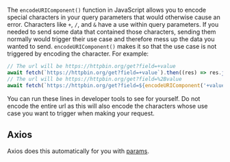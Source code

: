 The `encodeURIComponent()` function in JavaScript allows you to encode special characters in your query parameters that would otherwise cause an error.
Characters like `+`, `/`, and `&` have a use within query parameters.
If you needed to send some data that contained those characters, sending them normally would trigger their use case and therefore mess up the data you wanted to send.
`encodeURIComponent()` makes it so that the use case is not triggered by encoding the character.
For example:

```javascript
// The url will be https://httpbin.org/get?field=+value
await fetch(`https://httpbin.org/get?field=+value`).then((res) => res.json()); // will be {field: ' value'}
// The url will be https://httpbin.org/get?field=%2Bvalue
await fetch(`https://httpbin.org/get?field=${encodeURIComponent('+value')}`).then((res) => res.json()); // will be {field: '+value'}
```

You can run these lines in developer tools to see for yourself.
Do not encode the entire url as this will also encode the characters whose use case you want to trigger when making your request.

## Axios

Axios does this automatically for you with [params](/tutorials/axios/get-query-params).
